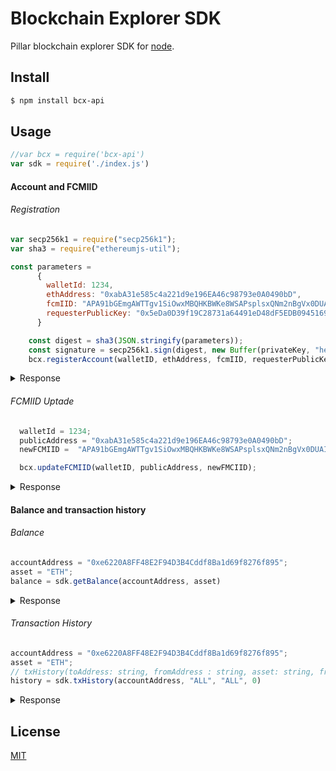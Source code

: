 Blockchain Explorer SDK
=======================

Pillar blockchain explorer SDK for [node](http://nodejs.org).

## Install

```bash
$ npm install bcx-api
```
## Usage

```js
//var bcx = require('bcx-api')
var sdk = require('./index.js')
```

#### Account and FCMIID

###### Registration

```js
var secp256k1 = require("secp256k1");
var sha3 = require("ethereumjs-util");

const parameters = 
      {
        walletId: 1234,
        ethAddress: "0xabA31e585c4a221d9e196EA46c98793e0A0490bD",
        fcmIID: "APA91bGEmgAWTTgv1SiOwxMBQHKBWKe8WSAPsplsxQNm2nBgVx0DUAIOrRUPsLlG5Xt1HytSi60PxYaZBozAnml4UKySH21IRwKvENjjgGFpCxXAGJ40HLud4ljpvSbCymOdn-dPtPaV",
        requesterPublicKey: "0x5eDa0D39f19C28731a64491eD48dF5EDB0945169"
      }

    const digest = sha3(JSON.stringify(parameters));
    const signature = secp256k1.sign(digest, new Buffer(privateKey, "hex"));
    bcx.registerAccount(walletID, ethAddress, fcmIID, requesterPublicKey, signature)
```
<details><summary>Response</summary><p>

    [200] - NEW ACCOUNT WAS REGISTERED!

</p></details>

###### FCMIID Uptade

```js
  walletId = 1234;
  publicAddress = "0xabA31e585c4a221d9e196EA46c98793e0A0490bD";
  newFCMIID =  "APA91bGEmgAWTTgv1SiOwxMBQHKBWKe8WSAPsplsxQNm2nBgVx0DUAIOrRUPsLlG5Xt1HytSi60PxYaZBozAnml4UKySH21IRwKvENjjgGFpCxXAGJ40HLud4ljpvSbCymOdn-dPtPaV";

  bcx.updateFCMIID(walletID, publicAddress, newFMCIID);
```

<details><p><summary>Response</summary>

    [200] FCM IID UPDATED FOR ACCOUNT 1234

</p></details>

#### Balance and transaction history

###### Balance

```js
accountAddress = "0xe6220A8FF48E2F94D3B4Cddf8Ba1d69f8276f895";
asset = "ETH";
balance = sdk.getBalance(accountAddress, asset)
```
<details><summary>Response</summary><p>

```js
    { 
        address: '0xe6220A8FF48E2F94D3B4Cddf8Ba1d69f8276f895',
        asset: 'ETH',
        balance: '5.999704284' 
    }
```
</p></details>

###### Transaction History
```js
accountAddress = "0xe6220A8FF48E2F94D3B4Cddf8Ba1d69f8276f895";
asset = "ETH";
// txHistory(toAddress: string, fromAddress : string, asset: string, fromTimestamp: number)
history = sdk.txHistory(accountAddress, "ALL", "ALL", 0)
```

<details><summary>Response</summary><p>

```js
{
  [
  transaction: 
  {
    schema: 
    {
      hash: '0xfe0083d38169d3d0fa0330558ef917c6e4884e318df8abaa26cec540ee4f49c',
      nonce: 264,
      blockHash: '0xe0083d38169d3d0fa0330558ef917c6e4884e318df8abaa26cec540ee4f49c',
      blockNumber: 2980845,
      transactionIndex: 134,
      from: '0xabA31e585c4a221d9e196EA46c98793e0A0490bD',
      to: '0x5eDa0D39f19C28731a64491eD48dF5EDB0945169',
      value: '7890000000000000000',
      gasPrice: '1000000000',
      gas: '49000000000',
      input: 'string'
    }
  },
  receipt: 
  {
    schema: 
    {
      blockHash: '0xfe0083d38169d3d0fa0330558ef917c6e4884e318df8abaa26cec540ee4f49c',
      blockNumber: 2980845,
      transactionHash: '0xfe0083d38169d3d0fa0330558ef917c6e4884e318df8abaa26cec540ee4f49c',
      transactionIndex: 134,
      from: '0xabA31e585c4a221d9e196EA46c98793e0A0490bD',
      to: '0x5eDa0D39f19C28731a64491eD48dF5EDB0945169',
      contractAddress: '0x583cbbb8a8443b38abcc0c956bece47340ea1367',
      cumulativeGasUsed: 314159,
      gasUsed: 30234
    }
  },
  hash: '0xfe0083d38169d3d0fa0330558ef917c6e4884e318df8abaa26cec540ee4f49c',
  to: '0x5eDa0D39f19C28731a64491eD48dF5EDB0945169',
  from: '0xabA31e585c4a221d9e196EA46c98793e0A0490bD',
  tmstmp: 12345678910,
  asset: 'PLR',
  value: 7.89,
  nbConfirmations: 2,
  status: 'pending'
  ]
}
```
</p></details>

## License

  [MIT](LICENSE)